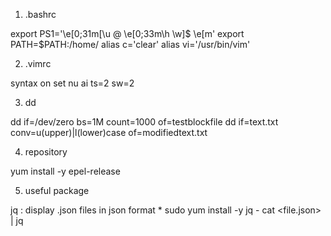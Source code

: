 1. .bashrc

export PS1='\e[0;31m[\u @ \e[0;33m\h \w]\$ \e[m'
export PATH=$PATH:/home/<username>
alias c='clear'
alias vi='/usr/bin/vim'

2. .vimrc

syntax on
set nu ai ts=2 sw=2

3. dd

dd if=/dev/zero bs=1M count=1000 of=testblockfile
dd if=text.txt conv=u(upper)|l(lower)case of=modifiedtext.txt

4. repository

yum install -y epel-release

5. useful package

jq : display .json files in json format
    * sudo yum install -y jq
        - cat <file.json> | jq